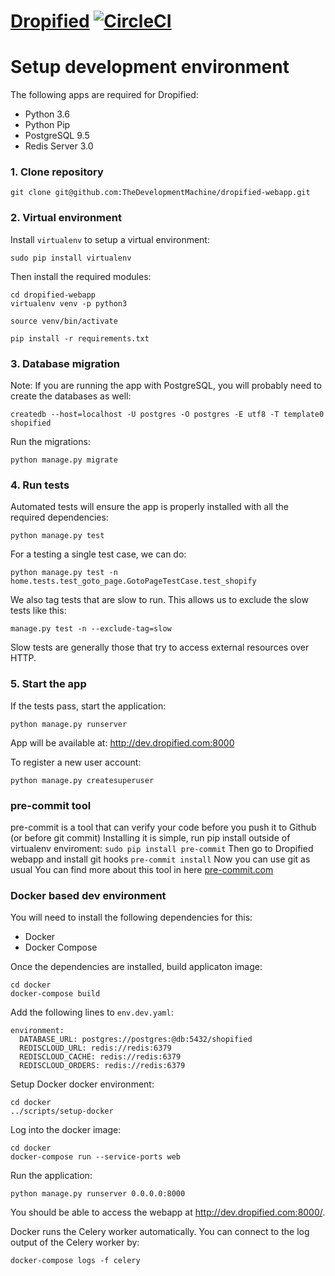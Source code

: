 [Dropified](https://app.dropified.com)  [![CircleCI](https://circleci.com/gh/TheDevelopmentMachine/dropified-webapp.svg?style=svg&circle-token=c324db3902d470903436fe6f8628bae274a6aeaf)](https://circleci.com/gh/TheDevelopmentMachine/dropified-webapp)
===================

# Setup development environment

The following apps are required for Dropified:
- Python 3.6
- Python Pip
- PostgreSQL 9.5
- Redis Server 3.0

### 1. Clone repository
```
git clone git@github.com:TheDevelopmentMachine/dropified-webapp.git
```

### 2. Virtual environment
Install `virtualenv` to setup a virtual environment:
```
sudo pip install virtualenv
```

Then install the required modules:
```
cd dropified-webapp
virtualenv venv -p python3

source venv/bin/activate

pip install -r requirements.txt
```

### 3. Database migration
Note: If you are running the app with PostgreSQL, you will probably need to
create the databases as well:

```
createdb --host=localhost -U postgres -O postgres -E utf8 -T template0 shopified
```

Run the migrations:
```
python manage.py migrate
```

### 4. Run tests
Automated tests will ensure the app is properly installed with all the required dependencies:
```
python manage.py test
```

For a testing a single test case, we can do:
```
python manage.py test -n home.tests.test_goto_page.GotoPageTestCase.test_shopify
```

We also tag tests that are slow to run. This allows us to exclude the slow
tests like this:
```
manage.py test -n --exclude-tag=slow
```

Slow tests are generally those that try to access external resources over HTTP.

### 5. Start the app
If the tests pass, start the application:

```
python manage.py runserver
```

App will be available at:
http://dev.dropified.com:8000

To register a new user account:
```
python manage.py createsuperuser
```

### pre-commit tool
pre-commit is a tool that can verify your code before you push it to Github (or before git commit)
Installing it is simple, run pip install outside of virtualenv enviroment:
```sudo pip install pre-commit```
Then go to Dropified webapp and install git hooks
```pre-commit install```
Now you can use git as usual
You can find more about this tool in here [pre-commit.com](https://pre-commit.com)

### Docker based dev environment
You will need to install the following dependencies for this:
- Docker
- Docker Compose

Once the dependencies are installed, build applicaton image:
```
cd docker
docker-compose build
```

Add the following lines to `env.dev.yaml`:
```
environment:
  DATABASE_URL: postgres://postgres:@db:5432/shopified
  REDISCLOUD_URL: redis://redis:6379
  REDISCLOUD_CACHE: redis://redis:6379
  REDISCLOUD_ORDERS: redis://redis:6379
```

Setup Docker docker environment:
```
cd docker
../scripts/setup-docker
```

Log into the docker image:
```
cd docker
docker-compose run --service-ports web
```

Run the application:
```
python manage.py runserver 0.0.0.0:8000
```

You should be able to access the webapp at http://dev.dropified.com:8000/.

Docker runs the Celery worker automatically. You can connect to the log
output of the Celery worker by:
```
docker-compose logs -f celery
```
